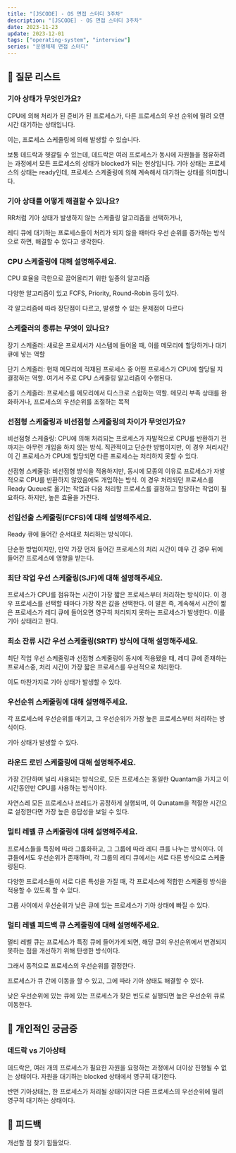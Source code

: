 ```yaml
---
title: "[JSCODE] - OS 면접 스터디 3주차"
description: "[JSCODE] - OS 면접 스터디 3주차"
date: 2023-11-23
update: 2023-12-01
tags: ["operating-system", "interview"]
series: "운영체제 면접 스터디"
---
```


## 📝 질문 리스트

### 기아 상태가 무엇인가요?

CPU에 의해 처리가 된 준비가 된 프로세스가, 다른 프로세스의 우선 순위에 밀려 오랜 시간 대기하는 상태입니다.

이는, 프로세스 스케줄링에 의해 발생할 수 있습니다.

보통 데드락과 헷갈릴 수 있는데, 데드락은 여러 프로세스가 동시에 자원들을 점유하려는 과정에서 모든 프로세스의 상태가 blocked가 되는 현상입니다. 기아 상태는 프로세스의 상태는 ready인데, 프로세스 스케줄링에 의해 계속해서 대기하는 상태를 의미합니다.

### 기아 상태를 어떻게 해결할 수 있나요?

RR처럼 기아 상태가 발생하지 않는 스케줄링 알고리즘을 선택하거나,

레디 큐에 대기하는 프로세스들이 처리가 되지 않을 때마다 우선 순위를 증가하는 방식으로 하면, 해결할 수 있다고 생각한다.

### CPU 스케줄링에 대해 설명해주세요.

CPU 효율을 극한으로 끌어올리기 위한 일종의 알고리즘

다양한 알고리즘이 있고 FCFS, Priority, Round-Robin 등이 있다.

각 알고리즘에 따라 장단점이 다르고, 발생할 수 있는 문제점이 다르다

### 스케줄러의 종류는 무엇이 있나요?

장기 스케줄러: 새로운 프로세서가 시스템에 들어올 때, 이를 메모리에 할당하거나 대기 큐에 넣는 역할

단기 스케줄러: 현재 메모리에 적재된 프로세스 중 어떤 프로세스가 CPU에 할당될 지 결정하는 역할.
여기서 주로 CPU 스케줄링 알고리즘이 수행된다.

중기 스케줄러: 프로세스를 메모리에서 디스크로 스왑하는 역할.
메모리 부족 상태를 완화하거나, 프로세스의 우선순위를 조절하는 목적

### 선점형 스케줄링과 비선점형 스케줄링의 차이가 무엇인가요?

비선점형 스케줄링: CPU에 의해 처리되는 프로세스가 자발적으로 CPU를 반환하기 전까지는 아무런 개입을 하지 않는 방식.
직관적이고 단순한 방법이지만, 이 경우 처리시간이 긴 프로세스가 CPU에 할당되면 다른 프로세스는 처리하지 못할 수 있다.

선점형 스케줄링: 비선점형 방식을 적용하지만, 동시에 모종의 이유로 프로세스가 자발적으로 CPU를 반환하지 않았음에도 개입하는 방식.
이 경우 처리되던 프로세스를 Ready Queue로 옮기는 작업과 다음 처리할 프로세스를 결정하고 할당하는 작업이 필요하다. 하지만, 높은 효율을 가진다.

### 선입선출 스케줄링(FCFS)에 대해 설명해주세요.

Ready 큐에 들어간 순서대로 처리하는 방식이다.

단순한 방법이지만, 만약 가장 먼저 들어간 프로세스의 처리 시간이 매우 긴 경우 뒤에 들어간 프로세스에 영향을 받는다.

### 최단 작업 우선 스케줄링(SJF)에 대해 설명해주세요.

프로세스가 CPU를 점유하는 시간이 가장 짧은 프로세스부터 처리하는 방식이다.
이 경우 프로세스를 선택할 때마다 가장 작은 값을 선택한다. 이 말은 즉, 계속해서 시간이 짧은 프로세스가 레디 큐에 들어오면 영구히 처리되지 못하는 프로세스가 발생한다. 이를 기아 상태라고 한다.

### 최소 잔류 시간 우선 스케줄링(SRTF) 방식에 대해 설명해주세요.

최단 작업 우선 스케줄링과 선점형 스케줄링이 동시에 적용됐을 때, 레디 큐에 존재하는 프로세스중, 처리 시간이 가장 짧은 프로세스를 우선적으로 처리한다.

이도 마찬가지로 기아 상태가 발생할 수 있다.

### 우선순위 스케줄링에 대해 설명해주세요.

각 프로세스에 우선순위를 매기고, 그 우선순위가 가장 높은 프로세스부터 처리하는 방식이다.

기아 상태가 발생할 수 있다.

### 라운드 로빈 스케줄링에 대해 설명해주세요.

가장 간단하며 널리 사용되는 방식으로, 모든 프로세스는 동일한 Quantam을 가지고 이 시간동안만 CPU를 사용하는 방식이다.

자연스레 모든 프로세스나 쓰레드가 공정하게 실행되며, 이 Qunatam을 적절한 시간으로 설정한다면 가장 높은 응답성을 보일 수 있다.

### 멀티 레벨 큐 스케줄링에 대해 설명해주세요.

프로세스들을 특징에 따라 그룹화하고, 그 그룹에 따라 레디 큐를 나누는 방식이다. 이 큐들에서도 우선순위가 존재하며, 각 그룹의 레디 큐에서는 서로 다른 방식으로 스케줄링된다.

다양한 프로세스들이 서로 다른 특성을 가질 때, 각 프로세스에 적합한 스케줄링 방식을 적용할 수 있도록 할 수 있다.

그룹 사이에서 우선순위가 낮은 큐에 있는 프로세스가 기아 상태에 빠질 수 있다.

### 멀티 레벨 피드백 큐 스케줄링에 대해 설명해주세요.

멀티 레벨 큐는 프로세스가 특정 큐에 들어가게 되면, 해당 큐의 우선순위에서 변경되지 못하는 점을 개선하기 위해 탄생한 방식이다.

그래서 동적으로 프로세스의 우선순위를 결정한다.

프로세스가 큐 간에 이동을 할 수 있고, 그에 따라 기아 상태도 해결할 수 있다.

낮은 우선순위에 있는 큐에 있는 프로세스가 잦은 빈도로 실행되면 높은 우선순위 큐로 이동한다.

## 🤔 개인적인 궁금증

### 데드락 vs 기아상태

데드락은, 여러 개의 프로세스가 필요한 자원을 요청하는 과정에서 더이상 진행될 수 없는 상태이다. 자원을 대기하는 blocked 상태에서 영구히 대기한다.

반면 기아상태는, 한 프로세스가 처리될 상태이지만 다른 프로세스의 우선순위에 밀려 영구히 대기하는 상태이다.

## 🎯 피드백

개선할 점 찾기 힘들었다.
